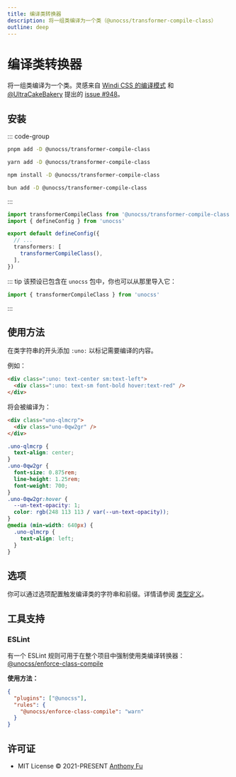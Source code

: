 ```yaml
---
title: 编译类转换器
description: 将一组类编译为一个类（@unocss/transformer-compile-class）
outline: deep
---
```


# 编译类转换器

<!-- @unocss-ignore -->

将一组类编译为一个类。灵感来自 [Windi CSS 的编译模式](https://windicss.org/posts/modes.html#compilation-mode) 和 [@UltraCakeBakery](https://github.com/UltraCakeBakery) 提出的 [issue #948](https://github.com/unocss/unocss/issues/948)。

## 安装

::: code-group

```bash [pnpm]
pnpm add -D @unocss/transformer-compile-class
```

```bash [yarn]
yarn add -D @unocss/transformer-compile-class
```

```bash [npm]
npm install -D @unocss/transformer-compile-class
```

```bash [bun]
bun add -D @unocss/transformer-compile-class
```

:::

```ts [uno.config.ts]
import transformerCompileClass from '@unocss/transformer-compile-class'
import { defineConfig } from 'unocss'

export default defineConfig({
  // ...
  transformers: [
    transformerCompileClass(),
  ],
})
```

::: tip
该预设已包含在 `unocss` 包中，你也可以从那里导入它：

```ts
import { transformerCompileClass } from 'unocss'
```

:::

## 使用方法

在类字符串的开头添加 `:uno:` 以标记需要编译的内容。

例如：

```html
<div class=":uno: text-center sm:text-left">
  <div class=":uno: text-sm font-bold hover:text-red" />
</div>
```

将会被编译为：

```html
<div class="uno-qlmcrp">
  <div class="uno-0qw2gr" />
</div>
```

```css
.uno-qlmcrp {
  text-align: center;
}
.uno-0qw2gr {
  font-size: 0.875rem;
  line-height: 1.25rem;
  font-weight: 700;
}
.uno-0qw2gr:hover {
  --un-text-opacity: 1;
  color: rgb(248 113 113 / var(--un-text-opacity));
}
@media (min-width: 640px) {
  .uno-qlmcrp {
    text-align: left;
  }
}
```

## 选项

你可以通过选项配置触发编译类的字符串和前缀。详情请参阅 [类型定义](https://github.com/unocss/unocss/blob/main/packages-presets/transformer-compile-class/src/index.ts#L4)。

## 工具支持

### ESLint

有一个 ESLint 规则可用于在整个项目中强制使用类编译转换器：[@unocss/enforce-class-compile](https://unocss.dev/integrations/eslint#unocss-enforce-class-compile)

**使用方法：**

```json
{
  "plugins": ["@unocss"],
  "rules": {
    "@unocss/enforce-class-compile": "warn"
  }
}
```

## 许可证

- MIT License &copy; 2021-PRESENT [Anthony Fu](https://github.com/antfu)